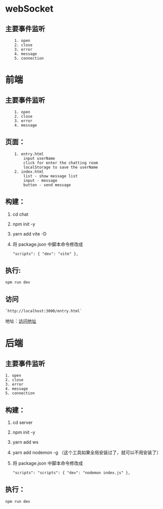 # webSocket

## 主要事件监听

        1. open
        2. close
        3. error
        4. message
        5. connection

# 前端

## 主要事件监听

        1. open
        2. close
        3. error
        4. message

## 页面：

        1. entry.html
            input userName
            click for enter the chatting room
            localStorage to save the userName
        2. index.html
            list - show message list
            input - message
            button - send message

## 构建：

1. cd chat
2. npm init -y
3. yarn add vite -D
4. 将 package.json 中脚本命令修改成

   `"scripts": { "dev": "vite" },`

## 执行:

`npm run dev`

## 访问

    `http://localhost:3000/entry.html`

地址：[访问地址](http://localhost:3000/entry.html)

# 后端

## 主要事件监听

    1. open
    2. close
    3. error
    4. message
    5. connection

## 构建：

1. cd server
2. npm init -y
3. yarn add ws
4. yarn add nodemon -g （这个工具如果全局安装过了，就可以不用安装了）
5. 将 package.json 中脚本命令修改成

   `"scripts": "scripts": { "dev": "nodemon index.js" },`

## 执行：

`npm run dev`

